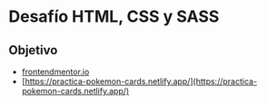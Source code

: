 # Desafío HTML, CSS y SASS

## Objetivo

- [frontendmentor.io](https://www.frontendmentor.io/challenges/profile-card-component-cfArpWshJ)
- [https://practica-pokemon-cards.netlify.app/](https://practica-pokemon-cards.netlify.app/)
